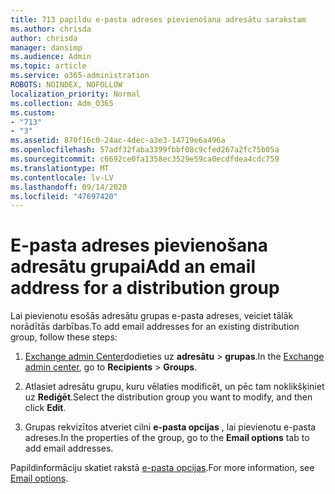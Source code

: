 ```yaml
---
title: 713 papildu e-pasta adreses pievienošana adresātu sarakstam
ms.author: chrisda
author: chrisda
manager: dansimp
ms.audience: Admin
ms.topic: article
ms.service: o365-administration
ROBOTS: NOINDEX, NOFOLLOW
localization_priority: Normal
ms.collection: Adm_O365
ms.custom:
- "713"
- "3"
ms.assetid: 870f16c0-24ac-4dec-a3e3-14719e6a496a
ms.openlocfilehash: 57adf32faba3399fbbf08c9cfed267a2fc75b05a
ms.sourcegitcommit: c6692ce0fa1358ec3529e59ca0ecdfdea4cdc759
ms.translationtype: MT
ms.contentlocale: lv-LV
ms.lasthandoff: 09/14/2020
ms.locfileid: "47697420"
---
```

# <a name="add-an-email-address-for-a-distribution-group"></a><span data-ttu-id="29de0-102">E-pasta adreses pievienošana adresātu grupai</span><span class="sxs-lookup"><span data-stu-id="29de0-102">Add an email address for a distribution group</span></span>

<span data-ttu-id="29de0-103">Lai pievienotu esošās adresātu grupas e-pasta adreses, veiciet tālāk norādītās darbības.</span><span class="sxs-lookup"><span data-stu-id="29de0-103">To add email addresses for an existing distribution group, follow these steps:</span></span>

1. <span data-ttu-id="29de0-104">[Exchange admin Center](https://outlook.office365.com/ecp/)dodieties uz **adresātu** \> **grupas**.</span><span class="sxs-lookup"><span data-stu-id="29de0-104">In the [Exchange admin center](https://outlook.office365.com/ecp/), go to **Recipients** \> **Groups**.</span></span>

2. <span data-ttu-id="29de0-105">Atlasiet adresātu grupu, kuru vēlaties modificēt, un pēc tam noklikšķiniet uz **Rediģēt**.</span><span class="sxs-lookup"><span data-stu-id="29de0-105">Select the distribution group you want to modify, and then click **Edit**.</span></span>

3. <span data-ttu-id="29de0-106">Grupas rekvizītos atveriet cilni **e-pasta opcijas** , lai pievienotu e-pasta adreses.</span><span class="sxs-lookup"><span data-stu-id="29de0-106">In the properties of the group, go to the **Email options** tab to add email addresses.</span></span> 

<span data-ttu-id="29de0-107">Papildinformāciju skatiet rakstā [e-pasta opcijas](https://technet.microsoft.com/library/bb124513.aspx#emailoptions).</span><span class="sxs-lookup"><span data-stu-id="29de0-107">For more information, see [Email options](https://technet.microsoft.com/library/bb124513.aspx#emailoptions).</span></span>
